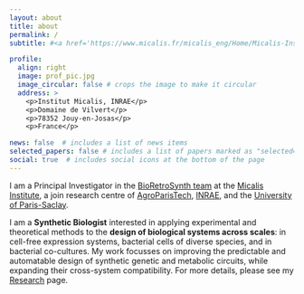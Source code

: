 ```yaml
---
layout: about
title: about
permalink: /
subtitle: #<a href='https://www.micalis.fr/micalis_eng/Home/Micalis-Institute/'>Micalis Institute</a>. #Address. Contacts. Moto. Etc.

profile:
  align: right
  image: prof_pic.jpg
  image_circular: false # crops the image to make it circular
  address: >
    <p>Institut Micalis, INRAE</p>
    <p>Domaine de Vilvert</p>
    <p>78352 Jouy-en-Josas</p>
    <p>France</p>

news: false  # includes a list of news items
selected_papers: false # includes a list of papers marked as "selected={true}"
social: true  # includes social icons at the bottom of the page
---
```


I am a Principal Investigator in the <a href='https://www.micalis.fr/micalis_eng/Poles-and-teams/Pole-Systems-and-Synthetic-Microbiology/Metabolic-Engineering-by-Retro-Synthesis-Jean-Loup-Faulon'>BioRetroSynth team</a> at the <a href='https://www.micalis.fr/micalis_eng/Home/Micalis-Institute/'>Micalis Institute</a>, a join research centre of <a href='https://www.agroparistech.fr/en'>AgroParisTech</a>, <a href='https://www.inrae.fr/en'>INRAE</a>, and the <a href='https://www.universite-paris-saclay.fr/en'>University of Paris-Saclay</a>.

I am a <b>Synthetic Biologist</b> interested in applying experimental and theoretical methods to the <b>design of biological systems across scales</b>: in cell-free expression systems, bacterial cells of diverse species, and in bacterial co-cultures. My work focusses on improving the predictable and automatable design of synthetic genetic and metabolic circuits, while expanding their cross-system compatibility. For more details, please see my <a href=''>Research</a> page.
